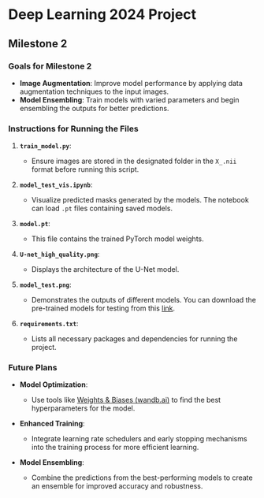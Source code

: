# Deep Learning 2024 Project

## Milestone 2

### Goals for Milestone 2
- **Image Augmentation**: Improve model performance by applying data augmentation techniques to the input images.
- **Model Ensembling**: Train models with varied parameters and begin ensembling the outputs for better predictions.

### Instructions for Running the Files
1. **`train_model.py`**:
   - Ensure images are stored in the designated folder in the `X_.nii` format before running this script.

2. **`model_test_vis.ipynb`**:
   - Visualize predicted masks generated by the models. The notebook can load `.pt` files containing saved models.

3. **`model.pt`**:
   - This file contains the trained PyTorch model weights.

4. **`U-net_high_quality.png`**:
   - Displays the architecture of the U-Net model.

5. **`model_test.png`**:
   - Demonstrates the outputs of different models. You can download the pre-trained models for testing from this [link]([https://drive.google.com/drive/f](https://drive.google.com/drive/folders/1HoITBBdEqvn5jGgTBSaabvxBBGlsXMt5?usp=drive_link)).

6. **`requirements.txt`**:
   - Lists all necessary packages and dependencies for running the project.

### Future Plans
- **Model Optimization**:
  - Use tools like [Weights & Biases (wandb.ai)](https://wandb.ai) to find the best hyperparameters for the model.

- **Enhanced Training**:
  - Integrate learning rate schedulers and early stopping mechanisms into the training process for more efficient learning.

- **Model Ensembling**:
  - Combine the predictions from the best-performing models to create an ensemble for improved accuracy and robustness.
